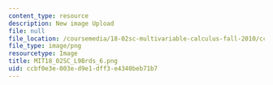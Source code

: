 ```yaml
---
content_type: resource
description: New image Upload
file: null
file_location: /coursemedia/18-02sc-multivariable-calculus-fall-2010/ccbf0e3e003ed9e1dff3e4340beb71b7_MIT18_02SC_L9Brds_6.png
file_type: image/png
resourcetype: Image
title: MIT18_02SC_L9Brds_6.png
uid: ccbf0e3e-003e-d9e1-dff3-e4340beb71b7
---
```

